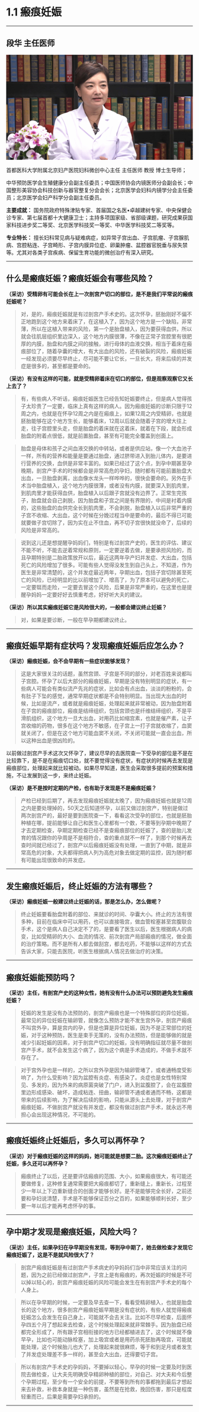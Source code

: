 # 1.1 瘢痕妊娠

---

## 段华 主任医师

![1678288383371](image/c01_01/1678288383371.png)

首都医科大学附属北京妇产医院妇科微创中心主任 主任医师 教授 博士生导师；

中华预防医学会生殖健康分会副主任委员；中国医师协会内镜医师分会副会长；中国整形美容协会科技创新与器官整复分会会长；北京医学会妇科内镜学分会主任委员；北京医学会妇产科学分会副主任委员。

**主要成就：** 国务院政府特殊津贴专家、首届国之名医•卓越建树专家、中央保健会诊专家、第七届首都十大健康卫士；主持多项国家级、省部级课题，研究成果获国家科技进步奖二等奖、北京医学科技奖一等奖、中华医学科技奖二等奖等。

**专业特长：** 擅长妇科常见病与疑难病症，如异常子宫出血、子宫肌瘤、子宫腺肌病、宫腔粘连、子宫畸形、子宫内膜异位症、卵巢肿瘤、盆腔器官脱垂与尿失禁等。尤其对各类子宫疾病、保留生育功能的微创治疗有深入研究。

---

## 什么是瘢痕妊娠？瘢痕妊娠会有哪些风险？

**（采访）受精卵有可能会长在上一次剖宫产切口的部位，是不是我们平常说的瘢痕妊娠呢？**

> 对，是的，瘢痕妊娠就是有过剖宫产手术史的。这次怀孕，胚胎刚好不偏不正地跑到这个地方来着床了，在这植入了，因为这个地方是一个缺陷，非常薄，所以在这植入带来的风险，第一个是胎盘植入，因为要获得血供，所以就会往肌层组织里边深入，这个地方内膜很薄，不像在正常子宫腔里有很肥厚的内膜，胎盘和内膜之间的接触，进行母体的血液交换，相当于着床在瘢痕部位了，随着孕囊的增大，有大出血的风险，还有破裂的风险，瘢痕妊娠一经发现必须要尽早终止，尽可能不要让它长，一旦长大，将来后续的并发症是很多的，甚至都是要命的。

**（采访）有没有这样的可能，就是受精卵着床在切口的部位，但是观察观察它又长上去了？**

> 有，有些病人不听话，瘢痕妊娠医生已经告知妊娠要终止，但是病人觉得孩子太珍贵了一定要，临床上真有这样的病人。因为瘢痕妊娠的诊断只限于12周之内，也就是在怀孕12周之内是在瘢痕上，如果12周之内受精卵，也就是胚胎能够在这个地方生长，能够着床，12周以后就会随着子宫的增大往上走，往子宫腔里头走，但是胎盘的着床就在这着床，就着在下段，就会形成胎盘的附着点很低，就是前置胎盘，甚至有可能完全覆盖到创面上。

> 胎盘是母体和孩子之间血液交换的中转站，或者是供应站，像一个大血池子一样，所有的营养和能量是要通过胎盘，通过脐带进入到胎儿体内，是要进行营养的交换，血供是非常丰富的。如果已经过了这个点，到孕中期甚至孕晚期，剖宫产手术的时候都会是非常高危的孕妇，随时都有可能前置胎盘大出血，一旦胎盘剥离，出血像水龙头一样哗哗的，很快会要命的。另外在手术当中胎盘植入，这个地方内膜很薄，或者没有内膜，就要深入到肌肉里，到肌肉里才能获得血供，胎盘植入以后跟子宫就没有边界了。正常生完孩子，胎盘就会自己剥脱，因为胎盘和子宫之间是有界限的，中间是衬着内膜的，这些胎盘的血供完全长到肌肉里，不会剥脱，胎盘植入以后非常严重的子宫不收缩、大出血，这个时候在分娩过程当中是要命的，最后不得已可能就要做子宫切除了，因为实在止不住血，再不切子宫很快就没命了，后续的风险是非常高的。

> 说到这儿还是想提醒孕妈妈们，特别是有过剖宫产史的，医生的评估、建议不能不听，不能去逆着常规和原则，一定要逆着去做，是要承担风险的，而且孕期特别是二胎政策放开以后，最近这两年孕产妇并发症、大出血，包括死亡的风险增加了很多。可能有些人觉得没发生到自己头上，不知道，作为医生是非常清楚的，这个并发症最近两年，孕期出血，包括子宫切除甚至死亡的风险，已经明显的比以前增加了、增高了，为了原本可以避免的死亡，一定要铤而走险，一定要去冒这个风险，后果是非常严重的，在这里也是提醒孕妈妈一定要好好去慎重考虑，好好听大夫的建议。

**（采访）所以其实瘢痕妊娠它是风险很大的，一般都会建议终止妊娠？**

> 对，如果是要诊断，一般在早孕期都建议终止。

---

## 瘢痕妊娠早期有症状吗？发现瘢痕妊娠后应怎么办？

**（采访）瘢痕妊娠，会不会早期有一些症状能够发现？**

> 这是大家很关注的话题，虽然宫颈、子宫是不同的部分，对老百姓来说都叫子宫腔。怀孕了以后大部分的瘢痕妊娠，早期是没有特别明显的症状，有一些病人可能会有类似流产先兆的症状，比如会有点出血，淡淡的粉粉的，会有肚子下坠的感觉，通常早期症状都是不会特别明显。当出现大出血的时候，比如是流产，或者就是瘢痕妊娠，处理起来就非常被动，因为胎盘附着在子宫的瘢痕部位，瘢痕是结缔组织，包括宫颈也是纤维结缔组织，不是平滑肌组织，这个地方一旦大出血，对用药比如缩宫素，也就是催产素，让子宫收缩的药物，很多在这个地方不敏感，在子宫上一打子宫就收缩了，血窦就关闭了，但是在这个地方可能血窦不关闭，不关闭可能就一直会出血，所以这种出血是很凶险的。

以前做过剖宫产手术这次又怀孕了，建议尽早的去医院查一下受孕的部位是不是在比较靠下，是不是在瘢痕切口处，就不要觉得没有症状，有症状的时候再去发现是瘢痕部位，处理起来就比较被动。如果尽早知道，医生会采取很多提前的预案和措施，不让发展到这一步，来终止妊娠。

**（采访）是不是按时定期的产检，也有助于发现是不是瘢痕妊娠？**

> 产检已经到后期了，再去发现瘢痕妊娠就太晚了，因为瘢痕妊娠也就是12周之内是要处理掉的，50天之后知道怀孕，以前又做过剖宫产，特别是做过两次剖宫产的，最好是要到医院查一下，看看这次受孕的部位，也就是胚胎种植在哪，提前能够让自己和医生心里都有一个数，不要等到孕期中晚期了才去定期检查，孕期定期检查已经不是查瘢痕部位的妊娠了，查的是胎儿发育的情况跟你的孕周是不是相符合，查的重点就不一样了，到那个时候再去查时间就已经过了，剖宫产以后瘢痕妊娠没有处理，一直到了中期，就是非常高危的对象，大夫都得把病人列为高危对象去做定期的监控，因为随时都有可能出现很致命的并发症。

---

## 发生瘢痕妊娠后，终止妊娠的方法有哪些？

**（采访）瘢痕妊娠一般建议终止妊娠的话，那是怎么办，怎么做呢？**

> 终止妊娠要看胎盘附着的部位、来就诊的时间、孕囊大小。终止的方法有很多种，目前在临床中可以用药，也可以直接吸宫，做血管栓塞甚至宫腹联合手术，这个是病人自己决定不了的，是要看了医生以后，医生根据病人的病变，比如受精卵的大小、血流的情况、前次剖宫产局部瘢痕的情况，做全面的治疗策略。而不是所有人都去做刮宫，都去吃药，不能够以这样的方式去告诉大家，只能去医院，听医生根据病人情况去做治疗的决策。

---

## 瘢痕妊娠能预防吗？

**（采访）主任，有剖宫产史的这种女性，她有没有什么办法可以预防避免发生瘢痕妊娠？**

> 妊娠的发生是没有办法预防的，剖宫产瘢痕也是一个特殊部位的异位妊娠，最常见的异位妊娠在输卵管，就像怎么预防才能不发生宫外孕，剖宫产瘢痕不叫宫外孕，算是宫内的孕，但是也算是异位妊娠，因为不是正常部位的妊娠，对于这种预防，医生是束手无策的，没有办法预防，但是能够做的就是减少引起妊娠的因素，对于剖宫产切口的妊娠，没有明确指征就尽量不做剖宫产手术，就不会发生这个病了，因为这个病是手术造成的，不做手术就不存在了。

> 对于宫外孕也是一样的，之所以宫外孕是因为输卵管堵了，或者通畅度受影响了，为什么受影响？因为盆腔有炎症、有感染了。炎症也是女性特别常见、多发的，因为外来的病原菌突破了门户，进入到盆腹腔了，会在盆腹腔里边形成感染、破坏，造成粘连、扭曲，输卵管不通或者通而不畅，这都是带来的后续影响，为了解决后续的影响，只能从源头上去处理，对于剖宫产瘢痕妊娠，不做剖宫产就没有并发症，都没有做过剖宫产手术，就永远不用担心会出现这种情况，不可能的。

---

## 瘢痕妊娠终止妊娠后，多久可以再怀孕？

**（采访）对于瘢痕妊娠的这样的妈妈，她可能就是想要二胎。这次瘢痕妊娠终止了妊娠，多久还可以再怀孕？**

> 瘢痕终止了以后，还是要评估瘢痕的范围、大小，如果瘢痕很大，有可能还要做修复，这种修复通常需要把大瘢痕都切了，重新缝上，重新长，过程至少一年以上下边重新缝合的创面才能够长好。是不是能够完全长好，之前还要和孕妇说清楚，手术是不能够保证百分之百的，如果能够顺利长好，至少要一年以后才能再考虑怀孕的事。

---

## 孕中期才发现是瘢痕妊娠，风险大吗？

**（采访）主任，如果孕妇在孕早期没有发现，等到孕中期了，她去做检查才发现它瘢痕妊娠了，这是不是就风险很大了？**

> 剖宫产瘢痕妊娠是有过剖宫产手术病史的孕妈妈们当中非常应该关注的问题，因为之前已经做过剖宫产，子宫上是有瘢痕的，再次妊娠的时候是不可以掉以轻心的，剖宫产瘢痕妊娠的风险可能会发生在有剖宫产手术史的每个人身上。

> 所以在孕早期的时候，一定要及早去查一下，看看受精卵植入，也就是胎盘长的这个地方，很多剖宫产瘢痕妊娠早期是没有症状的，有些人就觉得瘢痕妊娠怎么会发生在自己身上，可能就不会去关注。比如不尽早检查，后面怀孕四五个月了想起来去检查，这个时候处理起来就非常棘手。因为胎盘已经都完全形成了，所有跟子宫相衔接的地方已经都植进去了，这个时候就不像早孕，比如也可能动脉栓塞，加上吸宫或者是用药杀死胚胎再吸宫，可能就能处理，这个时候胎儿也大了，处理起来就很麻烦，等于和到足月或者发生了并发症处理差不多一样的，甚至会大出血，还得要切子宫。

> 所以有剖宫产手术史的孕妈妈，不要掉以轻心，早孕的时候一定要及时到医院去做检查，让大夫先明确受孕精卵种植的部位，对自己、对大夫和今后整个孕期过程，至少有一个安全的前提，不要等到所有的事都拖到最后才想起来去补救，补救本身就是一种伤害，虽然是在抢救，挽回伤害，那只是程度轻重而已，后果是需要孕妇承担的。

---
